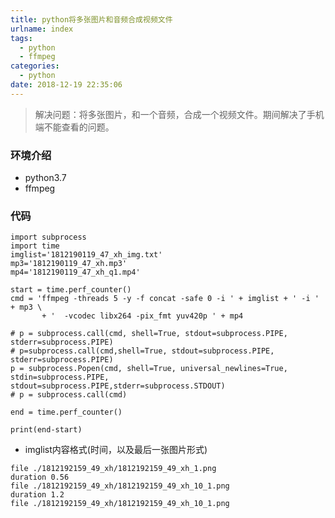 ```yaml
---
title: python将多张图片和音频合成视频文件
urlname: index
tags:
  - python
  - ffmpeg
categories:
  - python
date: 2018-12-19 22:35:06
---
```

<!-- Hexo daybreak git vb.net 健康 博客设置 网络日志 软件列表 魔法书签 -->
<!--![图]() -->
<!--[]() -->

> 解决问题：将多张图片，和一个音频，合成一个视频文件。期间解决了手机端不能查看的问题。

<!-- more -->

### 环境介绍
- python3.7
- ffmpeg

### 代码
```
import subprocess
import time
imglist='1812190119_47_xh_img.txt'
mp3='1812190119_47_xh.mp3'
mp4='1812190119_47_xh_q1.mp4'

start = time.perf_counter()
cmd = 'ffmpeg -threads 5 -y -f concat -safe 0 -i ' + imglist + ' -i ' + mp3 \
       + '  -vcodec libx264 -pix_fmt yuv420p ' + mp4

# p = subprocess.call(cmd, shell=True, stdout=subprocess.PIPE, stderr=subprocess.PIPE)
# p=subprocess.call(cmd,shell=True, stdout=subprocess.PIPE, stderr=subprocess.PIPE)
p = subprocess.Popen(cmd, shell=True, universal_newlines=True, stdin=subprocess.PIPE, stdout=subprocess.PIPE,stderr=subprocess.STDOUT)
# p = subprocess.call(cmd)

end = time.perf_counter()

print(end-start)

```
- imglist内容格式(时间，以及最后一张图片形式)
```
file ./1812192159_49_xh/1812192159_49_xh_1.png
duration 0.56
file ./1812192159_49_xh/1812192159_49_xh_10_1.png
duration 1.2
file ./1812192159_49_xh/1812192159_49_xh_10_1.png
```
